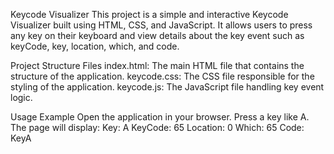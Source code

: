 Keycode Visualizer
This project is a simple and interactive Keycode Visualizer built using HTML, CSS, and JavaScript. It allows users to 
press any key on their keyboard and view details about the key event such as keyCode, key, location, which, and code.

Project Structure
Files
index.html: The main HTML file that contains the structure of the application.
keycode.css: The CSS file responsible for the styling of the application.
keycode.js: The JavaScript file handling key event logic.


Usage Example
Open the application in your browser.
Press a key like A. The page will display:
Key: A
KeyCode: 65
Location: 0
Which: 65
Code: KeyA
